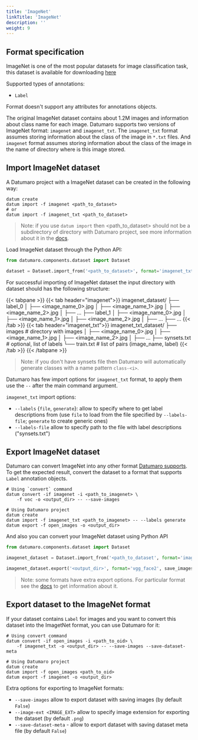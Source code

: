 ```yaml
---
title: 'ImageNet'
linkTitle: 'ImageNet'
description: ''
weight: 9
---
```


## Format specification
ImageNet is one of the most popular datasets for image classification task,
this dataset is available for downloading
[here](https://image-net.org/download.php)

Supported types of annotations:
- `Label`

Format doesn't support any attributes for annotations objects.

The original ImageNet dataset contains about 1.2M images and information
about class name for each image. Datumaro supports two versions of ImageNet
format: `imagenet` and `imagenet_txt`. The `imagenet_txt` format assumes storing
information about the class of the image in `*.txt` files. And `imagenet` format
assumes storing information about the class of the image in the name of
directory where is this image stored.

## Import ImageNet dataset

A Datumaro project with a ImageNet dataset can be created
in the following way:

```
datum create
datum import -f imagenet <path_to_dataset>
# or
datum import -f imagenet_txt <path_to_dataset>
```

> Note: if you use `datum import` then <path_to_dataset> should not be a
> subdirectory of directory with Datumaro project, see more information about
> it in the [docs](/docs/user-manual/command-reference/sources/#source-add).

Load ImageNet dataset through the Python API:

```python
from datumaro.components.dataset import Dataset

dataset = Dataset.import_from('<path_to_dataset>', format='imagenet_txt')
```

For successful importing of ImageNet dataset the input directory with dataset
should has the following structure:

<!--lint disable fenced-code-flag-->
{{< tabpane >}}
  {{< tab header="imagenet">}}
imagenet_dataset/
├── label_0
│   ├── <image_name_0>.jpg
│   ├── <image_name_1>.jpg
│   ├── <image_name_2>.jpg
│   ├── ...
├── label_1
│    ├── <image_name_0>.jpg
│    ├── <image_name_1>.jpg
│    ├── <image_name_2>.jpg
│    ├── ...
├── ...
  {{< /tab >}}
  {{< tab header="imagenet_txt">}}
imagenet_txt_dataset/
├── images # directory with images
│   ├── <image_name_0>.jpg
│   ├── <image_name_1>.jpg
│   ├── <image_name_2>.jpg
│   ├── ...
├── synsets.txt # optional, list of labels
└── train.txt   # list of pairs (image_name, label)
  {{< /tab >}}
{{< /tabpane >}}

> Note: if you don't have synsets file then Datumaro will automatically generate
> classes with a name pattern `class-<i>`.

Datumaro has few import options for `imagenet_txt` format, to apply them
use the `--` after the main command argument.

`imagenet_txt` import options:
- `--labels` {`file`, `generate`}: allow to specify where to get label descriptions
  from (use `file` to load from the file specified by `--labels-file`;
  `generate` to create generic ones)
- `--labels-file` allow to specify path to the file with label descriptions
  ("synsets.txt")

## Export ImageNet dataset

Datumaro can convert ImageNet into any other format
[Datumaro supports](/docs/user-manual/supported_formats).
To get the expected result, convert the dataset to a format
that supports `Label` annotation objects.

```
# Using `convert` command
datum convert -if imagenet -i <path_to_imagenet> \
    -f voc -o <output_dir> -- --save-images

# Using Datumaro project
datum create
datum import -f imagenet_txt <path_to_imagenet> -- --labels generate
datum export -f open_images -o <output_dir>
```

And also you can convert your ImageNet dataset using Python API

```python
from datumaro.components.dataset import Dataset

imagenet_dataset = Dataset.import_from('<path_to_dataset', format='imagenet')

imagenet_dataset.export('<output_dir>', format='vgg_face2', save_images=True)
```

> Note: some formats have extra export options. For particular format see the
> [docs](/docs/formats/) to get information about it.

## Export dataset to the ImageNet format

If your dataset contains `Label` for images and you want to convert this
dataset into the ImagetNet format, you can use Datumaro for it:

```
# Using convert command
datum convert -if open_images -i <path_to_oid> \
    -f imagenet_txt -o <output_dir> -- --save-images --save-dataset-meta

# Using Datumaro project
datum create
datum import -f open_images <path_to_oid>
datum export -f imagenet -o <output_dir>
```

Extra options for exporting to ImageNet formats:
- `--save-images` allow to export dataset with saving images
  (by default `False`)
- `--image-ext <IMAGE_EXT>` allow to specify image extension
  for exporting the dataset (by default `.png`)
- `--save-dataset-meta` - allow to export dataset with saving dataset meta
  file (by default `False`)
